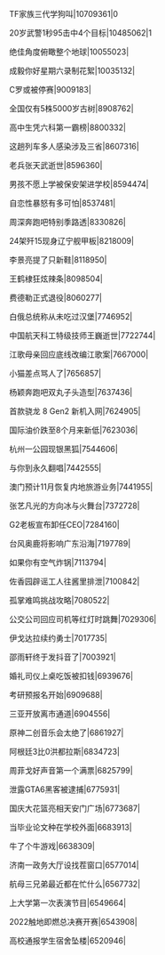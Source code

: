 TF家族三代学狗叫|10709361|0

20岁武警1秒95击中4个目标|10485062|1

绝佳角度俯瞰整个地球|10055023|

成毅你好星期六录制花絮|10035132|

C罗或被停赛|9009183|

全国仅有5株5000岁古树|8908762|

高中生凭六科第一霸榜|8800332|

这趟列车多人感染涉及三省|8607316|

老兵张天武逝世|8596360|

男孩不愿上学被保安架进学校|8594474|

自恋性暴怒有多可怕|8537481|

周深奔跑吧特别季路透|8330826|

24架歼15现身辽宁舰甲板|8218009|

李景亮提了只新鞋|8118950|

王鹤棣狂炫辣条|8098504|

费德勒正式退役|8060277|

白俄总统称从未吃过汉堡|7746952|

中国航天科工特级技师王巍逝世|7722744|

江歌母亲回应底线改编江歌案|7667000|

小猫差点骂人了|7656857|

杨颖奔跑吧双丸子头造型|7637436|

首款骁龙 8 Gen2 新机入网|7624905|

国际油价跌至8个月来新低|7623036|

杭州一公园现银黑狐|7544606|

与你到永久翻唱|7442555|

澳门预计11月恢复内地旅游业务|7441955|

张艺凡光的方向冰与火舞台|7372728|

G2老板宣布卸任CEO|7284160|

台风奥鹿将影响广东沿海|7197789|

如果你有空气炸锅|7113794|

佐香园辟谣工人往酱里排泄|7100842|

孤掌难鸣挑战攻略|7080522|

公交公司回应司机等红灯时跳舞|7029306|

伊戈达拉续约勇士|7017735|

邵雨轩终于发抖音了|7003921|

婚礼司仪上桌吃饭被扣钱|6939676|

考研预报名开始|6909688|

三亚开放离市通道|6904556|

原神二创音乐会太绝了|6861927|

阿根廷3比0洪都拉斯|6834723|

周菲戈好声音第一个满票|6825799|

泄露GTA6黑客被逮捕|6775931|

国庆大花篮亮相天安门广场|6773687|

当毕业论文种在学校外面|6683913|

牛了个牛游戏|6638309|

济南一政务大厅设找茬窗口|6577014|

航母三兄弟最近都在忙什么|6567732|

上大学第一次表演节目|6549664|

2022触地即燃总决赛开赛|6543908|

高校通报学生宿舍坠楼|6520946|

